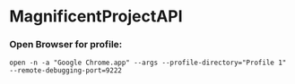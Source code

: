 # MagnificentProjectAPI


### Open Browser for profile:

```open -n -a "Google Chrome.app" --args --profile-directory="Profile 1" --remote-debugging-port=9222```
